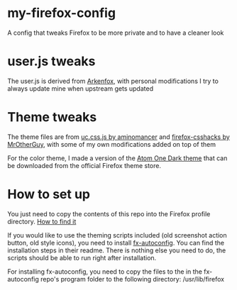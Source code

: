 # my-firefox-config
A config that tweaks Firefox to be more private and to have a cleaner look

# user.js tweaks

The user.js is derived from [Arkenfox](https://github.com/arkenfox/user.js), with personal modifications
I try to always update mine when upstream gets updated

# Theme tweaks

The theme files are from [uc.css.js by aminomancer](https://github.com/aminomancer/uc.css.js) and [firefox-csshacks by MrOtherGuy](https://github.com/MrOtherGuy/firefox-csshacks), with some of my own modifications added on top of them

For the color theme, I made a version of the [Atom One Dark theme](https://addons.mozilla.org/en-US/firefox/addon/atom-one-dark-theme-oliverp) that can be downloaded from the official Firefox theme store.

# How to set up

You just need to copy the contents of this repo into the Firefox profile directory. [How to find it](https://support.mozilla.org/en-US/kb/profiles-where-firefox-stores-user-data#w_how-do-i-find-my-profile)

If you would like to use the theming scripts included (old screenshot action button, old style icons), you need to install [fx-autoconfig](https://github.com/MrOtherGuy/fx-autoconfig). You can find the installation steps in their readme. There is nothing else you need to do, the scripts should be able to run right after installation.

For installing fx-autoconfig, you need to copy the files to the in the fx-autoconfig repo's program folder to the following directory: /usr/lib/firefox
